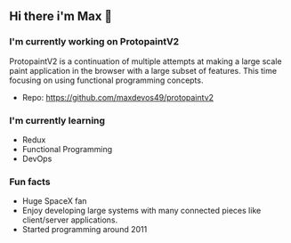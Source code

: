## Hi there i'm Max 👋

### I'm currently working on ProtopaintV2
ProtopaintV2 is a continuation of multiple attempts at making a large scale paint application in the browser with a large subset of features. This time focusing on using functional programming concepts.
- Repo: https://github.com/maxdevos49/protopaintv2

### I'm currently learning
- Redux
- Functional Programming
- DevOps

### Fun facts
- Huge SpaceX fan
- Enjoy developing large systems with many connected pieces like client/server applications. 
- Started programming around 2011
